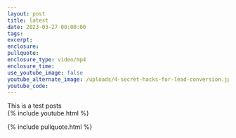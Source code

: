 ```yaml
---
layout: post
title: latest
date: 2023-03-27 00:00:00
tags:
excerpt:
enclosure:
pullquote:
enclosure_type: video/mp4
enclosure_time:
use_youtube_image: false
youtube_alternate_image: /uploads/4-secret-hacks-for-lead-conversion.jpg
youtube_code:
---
```

This is a test posts<br>{% include youtube.html %}

{% include pullquote.html %}